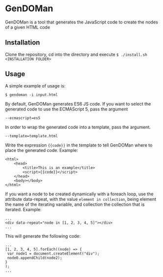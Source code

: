 # GenDOMan

GenDOMan is a tool that generates the JavaScript code to create the nodes of a given HTML code

## Installation

Clone the repository, cd into the directory and execute ```$ ./install.sh <INSTALLATION FOLDER>```

## Usage

A simple example of usage is:

```
$ gendoman -i input.html
```

By default, GenDOMan generates ES6 JS code. If you want to select the generated code to use the ECMAScript 5, pass the
argument
```
--ecmascript=es5
```

In order to wrap the generated code into a template, pass the argument. 
```
--template=template.html
```
Write the expression ```{{code}}``` in the template to tell GenDOMan where to place the generated code. Example:

```
<html>
    <head>
        <title>This is an example</title>
        <script>{{code}}</script>
    </head>
    <body></body>
</html>
```

If you want a node to be created dynamically with a foreach loop, use the attribute data-repeat,
with the value ```element in collection```, being element the name of the iterating variable, and collection
 the collection that is iterated. Example:
 ```
 ...
 <div data-repeat="node in [1, 2, 3, 4, 5]"></div>
 ...
 ```
 This will generate the following code:
 ```
 ...
 [1, 2, 3, 4, 5].forEach((node) => {
  var node1 = document.createElement("div");
  node0.appendChild(node2);
 }
 );
 ...
 ```
